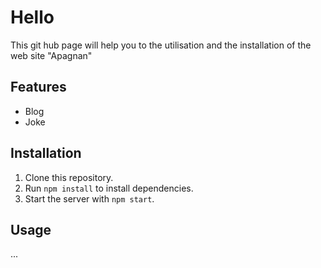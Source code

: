# Hello

This git hub page will help you to the utilisation and the installation of the web site "Apagnan"

## Features

- Blog 
- Joke

## Installation

1. Clone this repository.
2. Run `npm install` to install dependencies.
3. Start the server with `npm start`.

## Usage

...